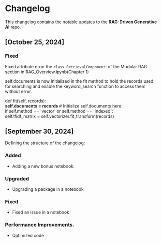 # Changelog

This changelog contains the notable updates to the **RAG-Driven Generative AI** repo.



## [October 25, 2024]

### Fixed
Fixed attribute error the `class RetrievalComponent`: of the Modular RAG section in RAG_Overview.ipynb(Chapter 1)

self.documents is now initialized in the fit method to hold the records used for searching and enable the keyword_search function to access them without error.   

  def fit(self, records):  
      **self.documents = records**  # Initialize self.documents here   
      if self.method == 'vector' or self.method == 'indexed':   
        self.tfidf_matrix = self.vectorizer.fit_transform(records)   



## [September 30, 2024]
Defining the structure of the changelog:

### Added
- Adding a new bonus notebook.

### Upgraded
- Upgrading a package in a notebook

### Fixed
- Fixed an issue in a notebook

### Performance Improvements.
- Optimized code 
